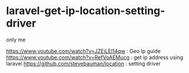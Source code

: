 # laravel-get-ip-location-setting-driver

only me


https://www.youtube.com/watch?v=JZEjLEl14qw : Geo Ip guide
https://www.youtube.com/watch?v=RefVoAEMucg : get ip address using laravel
https://github.com/stevebauman/location : setting driver
